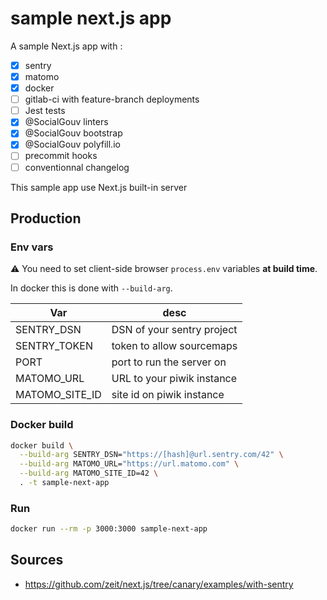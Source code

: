 # sample next.js app

A sample Next.js app with :

- [x] sentry
- [x] matomo
- [x] docker
- [ ] gitlab-ci with feature-branch deployments
- [ ] Jest tests
- [x] @SocialGouv linters
- [x] @SocialGouv bootstrap
- [x] @SocialGouv polyfill.io
- [ ] precommit hooks
- [ ] conventionnal changelog

This sample app use Next.js built-in server

## Production

### Env vars

⚠ You need to set client-side browser `process.env` variables **at build time**.

In docker this is done with `--build-arg`.

| Var            | desc                       |
| -------------- | -------------------------- |
| SENTRY_DSN     | DSN of your sentry project |
| SENTRY_TOKEN   | token to allow sourcemaps  |
| PORT           | port to run the server on  |
| MATOMO_URL     | URL to your piwik instance |
| MATOMO_SITE_ID | site id on piwik instance  |

### Docker build

```sh
docker build \
  --build-arg SENTRY_DSN="https://[hash]@url.sentry.com/42" \
  --build-arg MATOMO_URL="https://url.matomo.com" \
  --build-arg MATOMO_SITE_ID=42 \
  . -t sample-next-app
```

### Run

```sh
docker run --rm -p 3000:3000 sample-next-app
```

## Sources

- https://github.com/zeit/next.js/tree/canary/examples/with-sentry
